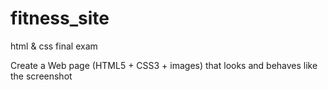 # fitness_site
html &amp; css final exam

Create a Web page (HTML5 + CSS3 + images) that looks and behaves like the screenshot
